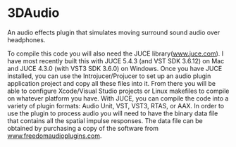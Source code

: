 # 3DAudio
An audio effects plugin that simulates moving surround sound audio over headphones.

To compile this code you will also need the JUCE library(www.juce.com).  I have most recently built this with JUCE 5.4.3 (and VST SDK 3.6.12) on Mac and JUCE 4.3.0 (with VST3 SDK 3.6.0) on Windows.  Once you have JUCE installed, you can use the Introjucer/Projucer to set up an audio plugin application project and copy all these files into it.  From there you will be able to configure Xcode/Visual Studio projects or Linux makefiles to compile on whatever platform you have.  With JUCE, you can compile the code into a variety of plugin formats:  Audio Unit, VST, VST3, RTAS, or AAX.  In order to use the plugin to process audio you will need to have the binary data file that contains all the spatial impulse responses.  The data file can be obtained by purchasing a copy of the software from www.freedomaudioplugins.com.
